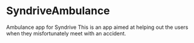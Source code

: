 # SyndriveAmbulance

Ambulance app for Syndrive
This is an app aimed at helping out the users when they misfortunately meet with an accident.
